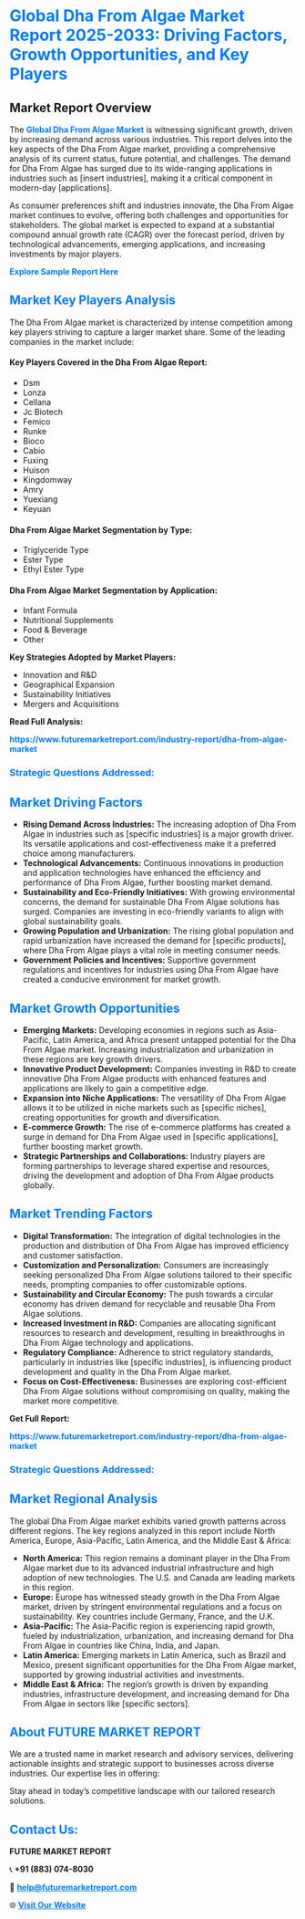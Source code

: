<h1 style="color: #007BFF;">Global Dha From Algae Market Report 2025-2033: Driving Factors, Growth Opportunities, and Key Players</h1>

<section id="overview">
<h2>Market Report Overview</h2>
<p>The <a href="https://www.futuremarketreport.com/industry-report/dha-from-algae-market" style="color: #007BFF; text-decoration: none;"><strong>Global Dha From Algae Market</strong></a> is witnessing significant growth, driven by increasing demand across various industries. This report delves into the key aspects of the Dha From Algae market, providing a comprehensive analysis of its current status, future potential, and challenges. The demand for Dha From Algae has surged due to its wide-ranging applications in industries such as [insert industries], making it a critical component in modern-day [applications].</p>
<p>As consumer preferences shift and industries innovate, the Dha From Algae market continues to evolve, offering both challenges and opportunities for stakeholders. The global market is expected to expand at a substantial compound annual growth rate (CAGR) over the forecast period, driven by technological advancements, emerging applications, and increasing investments by major players.</p>
</section>

<section id="overview">
<p><a href="https://www.futuremarketreport.com/request-sample/reportId=30468" style="color: #007BFF; text-decoration: none;"><strong>Explore Sample Report Here</strong></a></p>
</section>

<section id="key-players">
<h2 style="color: #007BFF;">Market Key Players Analysis</h2>
<p>The Dha From Algae market is characterized by intense competition among key players striving to capture a larger market share. Some of the leading companies in the market include:</p>
<h4>Key Players Covered in the Dha From Algae Report:</h4>
<ul><li>Dsm</li><li>Lonza</li><li>Cellana</li><li>Jc Biotech</li><li>Femico</li><li>Runke</li><li>Bioco</li><li>Cabio</li><li>Fuxing</li><li>Huison</li><li>Kingdomway</li><li>Amry</li><li>Yuexiang</li><li>Keyuan</li></ul>
<h4>Dha From Algae Market Segmentation by Type:</h4>
<ul><li>Triglyceride Type</li><li>Ester Type</li><li>Ethyl Ester Type</li></ul>

<h4>Dha From Algae Market Segmentation by Application:</h4>
<ul><li>Infant Formula</li><li>Nutritional Supplements</li><li>Food &amp; Beverage</li><li>Other</li></ul>
<p><strong>Key Strategies Adopted by Market Players:</strong></p>
<ul>
<li>Innovation and R&D</li>
<li>Geographical Expansion</li>
<li>Sustainability Initiatives</li>
<li>Mergers and Acquisitions</li>
</ul>
</section>

<section>
<p><strong>Read Full Analysis: </strong></p><a href="https://www.futuremarketreport.com/industry-report/dha-from-algae-market" style="color: #007BFF; text-decoration: none;"><strong>https://www.futuremarketreport.com/industry-report/dha-from-algae-market</strong></a>
<h3 style="color: #007BFF;">Strategic Questions Addressed:</h3>
</section>

<section id="driving-factors">
<h2 style="color: #007BFF;">Market Driving Factors</h2>
<ul>
<li><strong>Rising Demand Across Industries:</strong> The increasing adoption of Dha From Algae in industries such as [specific industries] is a major growth driver. Its versatile applications and cost-effectiveness make it a preferred choice among manufacturers.</li>
<li><strong>Technological Advancements:</strong> Continuous innovations in production and application technologies have enhanced the efficiency and performance of Dha From Algae, further boosting market demand.</li>
<li><strong>Sustainability and Eco-Friendly Initiatives:</strong> With growing environmental concerns, the demand for sustainable Dha From Algae solutions has surged. Companies are investing in eco-friendly variants to align with global sustainability goals.</li>
<li><strong>Growing Population and Urbanization:</strong> The rising global population and rapid urbanization have increased the demand for [specific products], where Dha From Algae plays a vital role in meeting consumer needs.</li>
<li><strong>Government Policies and Incentives:</strong> Supportive government regulations and incentives for industries using Dha From Algae have created a conducive environment for market growth.</li>
</ul>
</section>

<section id="growth-opportunities">
<h2 style="color: #007BFF;">Market Growth Opportunities</h2>
<ul>
<li><strong>Emerging Markets:</strong> Developing economies in regions such as Asia-Pacific, Latin America, and Africa present untapped potential for the Dha From Algae market. Increasing industrialization and urbanization in these regions are key growth drivers.</li>
<li><strong>Innovative Product Development:</strong> Companies investing in R&D to create innovative Dha From Algae products with enhanced features and applications are likely to gain a competitive edge.</li>
<li><strong>Expansion into Niche Applications:</strong> The versatility of Dha From Algae allows it to be utilized in niche markets such as [specific niches], creating opportunities for growth and diversification.</li>
<li><strong>E-commerce Growth:</strong> The rise of e-commerce platforms has created a surge in demand for Dha From Algae used in [specific applications], further boosting market growth.</li>
<li><strong>Strategic Partnerships and Collaborations:</strong> Industry players are forming partnerships to leverage shared expertise and resources, driving the development and adoption of Dha From Algae products globally.</li>
</ul>
</section>

<section id="trending-factors">
<h2 style="color: #007BFF;">Market Trending Factors</h2>
<ul>
<li><strong>Digital Transformation:</strong> The integration of digital technologies in the production and distribution of Dha From Algae has improved efficiency and customer satisfaction.</li>
<li><strong>Customization and Personalization:</strong> Consumers are increasingly seeking personalized Dha From Algae solutions tailored to their specific needs, prompting companies to offer customizable options.</li>
<li><strong>Sustainability and Circular Economy:</strong> The push towards a circular economy has driven demand for recyclable and reusable Dha From Algae solutions.</li>
<li><strong>Increased Investment in R&D:</strong> Companies are allocating significant resources to research and development, resulting in breakthroughs in Dha From Algae technology and applications.</li>
<li><strong>Regulatory Compliance:</strong> Adherence to strict regulatory standards, particularly in industries like [specific industries], is influencing product development and quality in the Dha From Algae market.</li>
<li><strong>Focus on Cost-Effectiveness:</strong> Businesses are exploring cost-efficient Dha From Algae solutions without compromising on quality, making the market more competitive.</li>
</ul>
</section>

<section>
<p><strong>Get Full Report: </strong></p><a href="https://www.futuremarketreport.com/industry-report/dha-from-algae-market" style="color: #007BFF; text-decoration: none;"><strong>https://www.futuremarketreport.com/industry-report/dha-from-algae-market</strong></a>
<h3 style="color: #007BFF;">Strategic Questions Addressed:</h3>
</section>


<section id="regional-analysis">
<h2 style="color: #007BFF;">Market Regional Analysis</h2>
<p>The global Dha From Algae market exhibits varied growth patterns across different regions. The key regions analyzed in this report include North America, Europe, Asia-Pacific, Latin America, and the Middle East & Africa:</p>
<ul>
<li><strong>North America:</strong> This region remains a dominant player in the Dha From Algae market due to its advanced industrial infrastructure and high adoption of new technologies. The U.S. and Canada are leading markets in this region.</li>
<li><strong>Europe:</strong> Europe has witnessed steady growth in the Dha From Algae market, driven by stringent environmental regulations and a focus on sustainability. Key countries include Germany, France, and the U.K.</li>
<li><strong>Asia-Pacific:</strong> The Asia-Pacific region is experiencing rapid growth, fueled by industrialization, urbanization, and increasing demand for Dha From Algae in countries like China, India, and Japan.</li>
<li><strong>Latin America:</strong> Emerging markets in Latin America, such as Brazil and Mexico, present significant opportunities for the Dha From Algae market, supported by growing industrial activities and investments.</li>
<li><strong>Middle East & Africa:</strong> The region’s growth is driven by expanding industries, infrastructure development, and increasing demand for Dha From Algae in sectors like [specific sectors].</li>
</ul>
</section>

<footer>
<h2 style="color: #007BFF;">About FUTURE MARKET REPORT</h2>
<p>We are a trusted name in market research and advisory services, delivering actionable insights and strategic support to businesses across diverse industries. Our expertise lies in offering:</p>

<p>Stay ahead in today’s competitive landscape with our tailored research solutions.</p>

<h2 style="color: #007BFF;">Contact Us:</h2>
<p><strong>FUTURE MARKET REPORT</strong></p>
<p>📞 <strong>+91 (883) 074-8030</strong></p>
<p>📧 <strong><a href="mailto:help@futuremarketreport.com" style="color: #007BFF;">help@futuremarketreport.com</a></strong></p>
<p>🌐 <strong><a href="https://www.futuremarketreport.com/" style="color: #007BFF;">Visit Our Website</a></strong></p>
</footer>